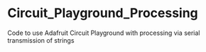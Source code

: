 # Circuit_Playground_Processing
Code to use Adafruit Circuit Playground with processing via serial transmission of strings
